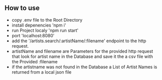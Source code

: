 ##  How to use 
- copy .env file to the Root Directory
- install depenencies 'npm i'
- run Project localy 'npm run start'
- port 'localhost:8080'
- add the '/artists.search/:artistName/:filename' endpoint to the http request.
- artistName and filename are Parameters for the provided http request that look for artist name in the Database and save it the a csv file with the Provided :filename 
- if the artistname was not found in the Database  a List of Artist Names is returned from a local json file 
